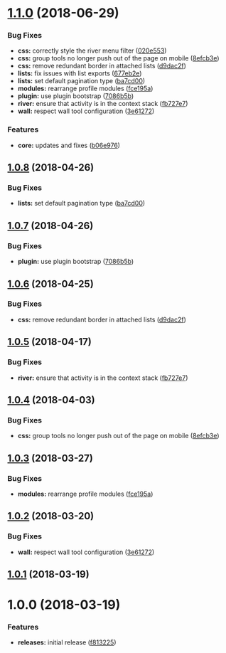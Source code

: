 <a name="1.1.0"></a>
# [1.1.0](https://github.com/hypeJunctionPro/Elgg3-hypeActivity/compare/1.0.1...1.1.0) (2018-06-29)


### Bug Fixes

* **css:** correctly style the river menu filter ([020e553](https://github.com/hypeJunctionPro/Elgg3-hypeActivity/commit/020e553))
* **css:** group tools no longer push out of the page on mobile ([8efcb3e](https://github.com/hypeJunctionPro/Elgg3-hypeActivity/commit/8efcb3e))
* **css:** remove redundant border in attached lists ([d9dac2f](https://github.com/hypeJunctionPro/Elgg3-hypeActivity/commit/d9dac2f))
* **lists:** fix issues with list exports ([677eb2e](https://github.com/hypeJunctionPro/Elgg3-hypeActivity/commit/677eb2e))
* **lists:** set default pagination type ([ba7cd00](https://github.com/hypeJunctionPro/Elgg3-hypeActivity/commit/ba7cd00))
* **modules:** rearrange profile modules ([fce195a](https://github.com/hypeJunctionPro/Elgg3-hypeActivity/commit/fce195a))
* **plugin:** use plugin bootstrap ([7086b5b](https://github.com/hypeJunctionPro/Elgg3-hypeActivity/commit/7086b5b))
* **river:** ensure that activity is in the context stack ([fb727e7](https://github.com/hypeJunctionPro/Elgg3-hypeActivity/commit/fb727e7))
* **wall:** respect wall tool configuration ([3e61272](https://github.com/hypeJunctionPro/Elgg3-hypeActivity/commit/3e61272))


### Features

* **core:** updates and fixes ([b06e976](https://github.com/hypeJunctionPro/Elgg3-hypeActivity/commit/b06e976))



<a name="1.0.8"></a>
## [1.0.8](https://github.com/hypeJunctionPro/Elgg3-hypeActivity/compare/1.0.7...1.0.8) (2018-04-26)


### Bug Fixes

* **lists:** set default pagination type ([ba7cd00](https://github.com/hypeJunctionPro/Elgg3-hypeActivity/commit/ba7cd00))



<a name="1.0.7"></a>
## [1.0.7](https://github.com/hypeJunctionPro/Elgg3-hypeActivity/compare/1.0.6...1.0.7) (2018-04-26)


### Bug Fixes

* **plugin:** use plugin bootstrap ([7086b5b](https://github.com/hypeJunctionPro/Elgg3-hypeActivity/commit/7086b5b))



<a name="1.0.6"></a>
## [1.0.6](https://github.com/hypeJunctionPro/Elgg3-hypeActivity/compare/1.0.5...1.0.6) (2018-04-25)


### Bug Fixes

* **css:** remove redundant border in attached lists ([d9dac2f](https://github.com/hypeJunctionPro/Elgg3-hypeActivity/commit/d9dac2f))



<a name="1.0.5"></a>
## [1.0.5](https://github.com/hypeJunctionPro/Elgg3-hypeActivity/compare/1.0.4...1.0.5) (2018-04-17)


### Bug Fixes

* **river:** ensure that activity is in the context stack ([fb727e7](https://github.com/hypeJunctionPro/Elgg3-hypeActivity/commit/fb727e7))



<a name="1.0.4"></a>
## [1.0.4](https://github.com/hypeJunctionPro/Elgg3-hypeActivity/compare/1.0.3...1.0.4) (2018-04-03)


### Bug Fixes

* **css:** group tools no longer push out of the page on mobile ([8efcb3e](https://github.com/hypeJunctionPro/Elgg3-hypeActivity/commit/8efcb3e))



<a name="1.0.3"></a>
## [1.0.3](https://github.com/hypeJunctionPro/Elgg3-hypeActivity/compare/1.0.2...1.0.3) (2018-03-27)


### Bug Fixes

* **modules:** rearrange profile modules ([fce195a](https://github.com/hypeJunctionPro/Elgg3-hypeActivity/commit/fce195a))



<a name="1.0.2"></a>
## [1.0.2](https://github.com/hypeJunctionPro/Elgg3-hypeActivity/compare/1.0.1...1.0.2) (2018-03-20)


### Bug Fixes

* **wall:** respect wall tool configuration ([3e61272](https://github.com/hypeJunctionPro/Elgg3-hypeActivity/commit/3e61272))



<a name="1.0.1"></a>
## [1.0.1](https://github.com/hypeJunctionPro/Elgg3-hypeActivity/compare/1.0.0...1.0.1) (2018-03-19)



<a name="1.0.0"></a>
# 1.0.0 (2018-03-19)


### Features

* **releases:** initial release ([f813225](https://github.com/hypeJunctionPro/Elgg3-hypeActivity/commit/f813225))



